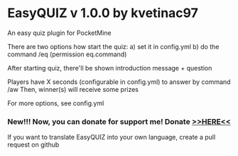 EasyQUIZ v 1.0.0 by kvetinac97
===============================
An easy quiz plugin for PocketMine

There are two options how start the quiz:
a) set it in config.yml
b) do the command /eq (permission eq.command)

After starting quiz, there'll be shown introduction message + question

Players have X seconds (configurable in config.yml) to answer by command /aw <answer>
Then, winner(s) will receive some prizes

For more options, see config.yml

<h3>New!!! Now, you can donate for support me! Donate <a href="https://www.paypal.com/cgi-bin/webscr?cmd=_s-xclick&hosted_button_id=XQ5TDS9GZ38T2">>>HERE<<</a></h3>

If you want to translate EasyQUIZ into your own language, create a pull request on github
